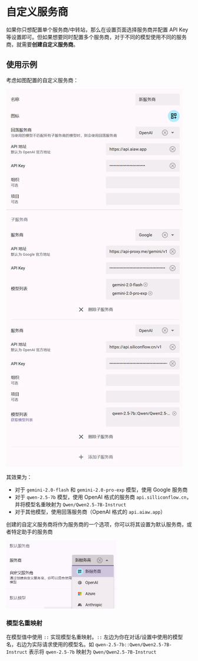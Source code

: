 # 自定义服务商

如果你只想配置单个服务商/中转站，那么在设置页面选择服务商并配置 API Key 等设置即可。但如果想要同时配置多个服务商，对于不同的模型使用不同的服务商，就需要**创建自定义服务商**。

## 使用示例

考虑如图配置的自定义服务商：

![配置自定义服务商](res/custom-provider.webp)

其效果为：
- 对于 `gemini-2.0-flash` 和 `gemini-2.0-pro-exp` 模型，使用 Google 服务商
- 对于 `qwen-2.5-7b` 模型，使用 OpenAI 格式的服务商 `api.silliconflow.cn`，并将模型名重映射为 `Qwen/Qwen2.5-7B-Instruct`
- 对于其他模型，使用回落服务商（OpenAI 格式的 `api.aiaw.app`）

创建的自定义服务商将作为服务商的一个选项，你可以将其设置为默认服务商，或者特定助手的服务商

<img src="./res/use-custom-provider.png" width="300px" title="使用自定义服务商">

### 模型名重映射

在模型值中使用 `::` 实现模型名重映射。`::` 左边为你在对话/设置中使用的模型名，右边为实际请求使用的模型名。如 `qwen-2.5-7b::Qwen/Qwen2.5-7B-Instruct` 表示将 `qwen-2.5-7b` 映射为 `Qwen/Qwen2.5-7B-Instruct`
